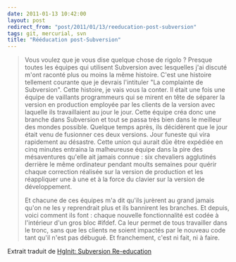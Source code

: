 ```yaml
---
date: 2011-01-13 10:42:00
layout: post
redirect_from: "post/2011/01/13/reeducation-post-subversion"
tags: git, mercurial, svn
title: "Rééducation post-Subversion"
---
```


> Vous voulez que je vous dise quelque chose de rigolo ? Presque toutes
> les équipes qui utilisent Subversion avec lesquelles j'ai discuté m'ont raconté
> plus ou moins la même histoire. C'est une histoire tellement courante que je
> devrais l'intituler "La complainte de Subversion". Cette histoire, je
> vais vous la conter. Il était une fois une équipe de vaillants programmeurs qui
> se mirent en tête de séparer la version en production employée par les clients
> de la version avec laquelle ils travaillaient au jour le jour. Cette équipe
> créa donc une branche dans Subversion et tout se passa très bien dans le
> meilleur des mondes possible. Quelque temps après, ils décidèrent que le jour
> était venu de fusionner ces deux versions. Jour funeste qui vira rapidement au
> désastre. Cette union qui aurait dûe être expédiée en cinq minutes entraina la
> malheureuse équipe dans la pire des mésaventures qu'elle ait jamais
> connue : six chevaliers agglutinés derrière le même ordinateur pendant
> moults semaines pour quérir chaque correction réalisée sur la version de
> production et les réappliquer une à une et à la force du clavier sur la version
> de développement.
> 
> Et chacune de ces équipes m'a dit qu'ils jurèrent au grand jamais qu'on ne
> les y reprendrait plus et ils bannirent les branches. Et depuis, voici comment
> ils font : chaque nouvelle fonctionnalité est codée à l'intérieur d'un
> gros bloc #ifdef. Ca leur permet de tous travailler dans le tronc, sans que les
> clients ne soient impactés par le nouveau code tant qu'il n'est pas débugué. Et
> franchement, c'est ni fait, ni à faire.

Extrait traduit de [HgInit:
Subversion Re-education](http://hginit.com/00.html)
